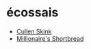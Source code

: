 écossais
=====

* [Cullen Skink](Cullen-Skink.html)
* [Millionaire's Shortbread](Millionaire-Shortbread.html)
